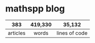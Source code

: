 # mathspp blog

<table class="stats-table">
    <thead>
        <tr>
            <th style="text-align: center;">383</th>
            <th style="text-align: center;">419,330</th>
            <th style="text-align: center;">35,132</th>
        </tr>
    </thead>
    <tbody>
        <tr>
            <td style="text-align: center;">articles</td>
            <td style="text-align: center;">words</td>
            <td style="text-align: center;">lines of code</td>
        </tr>
    </tbody>
</table>